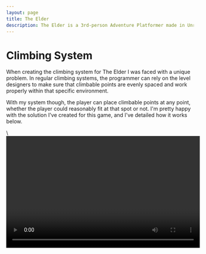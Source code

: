 ```yaml
---
layout: page
title: The Elder
description: The Elder is a 3rd-person Adventure Platformer made in Unreal Engine 4.22.
---
```


# Climbing System

When creating the climbing system for The Elder I was faced with a unique problem. In regular climbing systems, the programmer can rely on the level designers to make sure that climbable points are evenly spaced and work properly within that specific environment.

With my system though, the player can place climbable points at any point, whether the player could reasonably fit at that spot or not. I'm pretty happy with the solution I've created for this game, and I've detailed how it works below.

<script>
foo
</script>\<video width="520" height="300" controls loop preload=metadata src="https://cdn.jsdelivr.net/gh/hcorion/hcorion.github.io/assets/images/theelder/ClimbingMoving.webm" type="video/webm"\>\</video\>


<!--<iframe width="520" height="300" src="https://cdn.jsdelivr.net/gh/hcorion/hcorion.github.io/assets/images/theelder/ClimbingMoving.webm"></iframe>-->

## Core System

So the basics of the the system works like this:

1. Get the direction that the player is inputting (indicated by light blue arrow in diagram)
2. Get all climbable object in that direction.
3. The climbable objects that are farthest away are given the largest score (indicated in diagram by *1.0*).
4. Climbable objects that are farther to the left and right of our target vector are given less priority.
5. The object with the highest score is then checked to see if the player can safely go there without intersecting with other collision.

![Diagram of the Climbing System](/assets/images/theelder/ClimbingDiagram.png){:height="450px" }

The climbing system also fully supports moving climbable points, which was seen briefly in the boss fight.

<video width="520" height="300" controls loop preload=metadata>
    <source src="https://cdn.jsdelivr.net/gh/hcorion/hcorion.github.io/assets/images/theelder/JumpingOnMovingClimbable.webm" type="video/webm">
    Sorry, your browser doesn't support embedded videos.
</video>

Some cool content that never made it into the final game, was the ability to bounce crystals off of mushrooms.
<video width="520" height="300" controls loop preload=metadata>
    <source src="https://cdn.jsdelivr.net/gh/hcorion/hcorion.github.io/assets/images/theelder/BouncyMushroomClimbable.webm" type="video/webm">
    Sorry, your browser doesn't support embedded videos.
</video>

## Mantling

I decided to have mantling be a designer-placed feature rather than a runtime/build-time feature, due to the scope of the game, and the relative ease for me to implement the feature.
It leveraged Unreal's Spline component to create a system that was simple and easy to use for our Level Designer.

<video width="520" height="300" controls loop preload=metadata>
    <source src="https://cdn.jsdelivr.net/gh/hcorion/hcorion.github.io/assets/images/theelder/Ledges.webm" type="video/webm">
    Sorry, your browser doesn't support embedded videos.
</video>

# Final Boss - WIP

## Description

## IK/FK

## Stealth System

# Checkpoint System - WIP

## Core System
